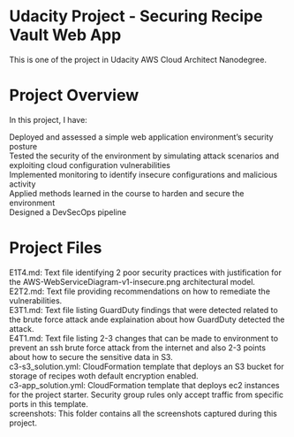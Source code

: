 # Udacity Project - Securing Recipe Vault Web App
This is one of the project in Udacity AWS Cloud Architect Nanodegree.

# Project Overview
In this project, I have:

Deployed and assessed a simple web application environment’s security posture <br>
Tested the security of the environment by simulating attack scenarios and exploiting cloud configuration vulnerabilities<br>
Implemented monitoring to identify insecure configurations and malicious activity <br>
Applied methods learned in the course to harden and secure the environment <br>
Designed a DevSecOps pipeline <br>
# Project Files
E1T4.md: Text file identifying 2 poor security practices with justification for the AWS-WebServiceDiagram-v1-insecure.png architectural model.<br>
E2T2.md: Text file providing recommendations on how to remediate the vulnerabilities. <br>
E3T1.md: Text file listing GuardDuty findings that were detected related to the brute force attack ande explaination about how GuardDuty detected the attack. <br>
E4T1.md: Text file listing 2-3 changes that can be made to environment to prevent an ssh brute force attack from the internet and also 2-3 points about how to secure the sensitive data in S3. <br>
c3-s3_solution.yml: CloudFormation template that deploys an S3 bucket for storage of recipes woth default encryption enabled. <br>
c3-app_solution.yml: CloudFormation template that deploys ec2 instances for the project starter. Security group rules only accept traffic from specific ports in this template. <br>
screenshots: This folder contains all the screenshots captured during this project. <br>
